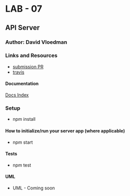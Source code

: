 # LAB - 07

## API Server

### Author: David Vloedman

### Links and Resources

* [submission PR](https://github.com/david-vloedman-401-advanced-javascript/lab-07-api-server/pull/1)
* [travis](https://www.travis-ci.com/david-vloedman-401-advanced-javascript/lab-07-api-server)



#### Documentation

[Docs Index](./docs/index.html)

### Setup

* npm install

#### How to initialize/run your server app (where applicable)

* npm start
  
#### Tests

* npm test

#### UML

* UML - Coming soon
